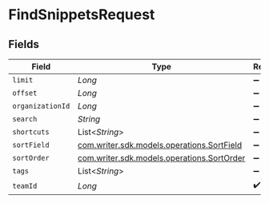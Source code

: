 # FindSnippetsRequest


## Fields

| Field                                                                              | Type                                                                               | Required                                                                           | Description                                                                        |
| ---------------------------------------------------------------------------------- | ---------------------------------------------------------------------------------- | ---------------------------------------------------------------------------------- | ---------------------------------------------------------------------------------- |
| `limit`                                                                            | *Long*                                                                             | :heavy_minus_sign:                                                                 | N/A                                                                                |
| `offset`                                                                           | *Long*                                                                             | :heavy_minus_sign:                                                                 | N/A                                                                                |
| `organizationId`                                                                   | *Long*                                                                             | :heavy_minus_sign:                                                                 | N/A                                                                                |
| `search`                                                                           | *String*                                                                           | :heavy_minus_sign:                                                                 | N/A                                                                                |
| `shortcuts`                                                                        | List<*String*>                                                                     | :heavy_minus_sign:                                                                 | N/A                                                                                |
| `sortField`                                                                        | [com.writer.sdk.models.operations.SortField](../../models/operations/SortField.md) | :heavy_minus_sign:                                                                 | N/A                                                                                |
| `sortOrder`                                                                        | [com.writer.sdk.models.operations.SortOrder](../../models/operations/SortOrder.md) | :heavy_minus_sign:                                                                 | N/A                                                                                |
| `tags`                                                                             | List<*String*>                                                                     | :heavy_minus_sign:                                                                 | N/A                                                                                |
| `teamId`                                                                           | *Long*                                                                             | :heavy_check_mark:                                                                 | N/A                                                                                |